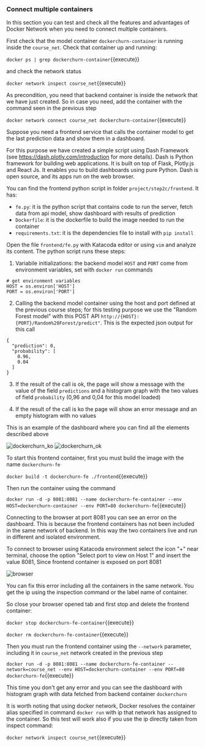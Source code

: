 ### Connect multiple containers
In this section you can test and check all the features and advantages of Docker Network
when you need to connect multiple containers.

First check that the model container `dockerchurn-container` is running inside the `course_net`.
Check that container up and running:

`docker ps | grep dockerchurn-container`{{execute}}

and check the network status

`docker network inspect course_net`{{execute}}

As precondition, you need that backend container is inside the network that we have just created.
So in case you need, add the container with the command seen in the previous step

`docker network connect course_net dockerchurn-container`{{execute}}

Suppose you need a frontend service that calls the container model to get the last prediction data
and show them in a dashboard.

For this purpose we have created a simple script using Dash Framework (see
https://dash.plotly.com/introduction for more details). Dash is Python framework for building 
web applications. It is built on top of Flask, Plotly.js and React Js.
It enables you to build dashboards using pure Python. Dash is open source,
and its apps run on the web browser. 

You can find the frontend python script in folder `project/step2c/frontend`. It has:
- `fe.py`: it is the python script that contains code to run the server, fetch data from api model,
show dashboard with results of prediction
- `Dockerfile`: it is the dockerfile to build the image needed to run the container
- `requirements.txt`: it is the dependencies file to install with `pip install`


Open the file `frontend/fe.py` with Katacoda editor or using `vim` and analyze its content.
The python script runs these steps:
1. Variabile initializations: the backend model `HOST` and `PORT` come from environment
variables, set with `docker run` commands
   
```
# get environment variables
HOST = os.environ['HOST']
PORT = os.environ['PORT']
```
   
2. Calling the backend model container using the host and port defined at the previous course steps; for this testing
purpose we use the "Random Forest model" with this POST API 
   `http://{HOST}:{PORT}/Random%20Forest/predict"`. This is the expected json output for this call
   
```
{
  "prediction": 0,
  "probability": [
    0.96,
    0.04
  ]
}
```
   
3. If the result of the call is ok, the page will show a message with the value of the
field `predictions` and a histogram graph with the two values of field `probability`
   (0,96 and 0,04 for this model loaded)
   
4. If the result of the call is ko the page will show an error message and an empty histogram 
with no values
   
This is an example of the dashboard where you can find all the elements described above

![dockerchurn_ko](https://raw.githubusercontent.com/dcc-sapienza/katacoda-scenarios/master/docker/part3/images/dockerchurn_ok.png)
![dockerchurn_ok](https://raw.githubusercontent.com/dcc-sapienza/katacoda-scenarios/master/docker/part3/images/dockerchurn_ko.png)


To start this frontend container, first you must build the image with the name `dockerchurn-fe`

`docker build -t dockerchurn-fe ./frontend`{{execute}}

Then run the container using the command

`docker run -d -p 8081:8081 --name dockerchurn-fe-container --env HOST=dockerchurn-container --env PORT=80 dockerchurn-fe`{{execute}}

Connecting to the browser at port 8081 you can see an error on the dashboard. This is because
the frontend containers has not been included in the same network of backend. In this way
the two containers live and run in different and isolated environment.

To connect to browser using Katacoda environment select the icon "+" near terminal, choose the option
"Select port to view on Host 1" and insert the value 8081, Since frontend container is exposed on
port 8081

![browser](https://raw.githubusercontent.com/dcc-sapienza/katacoda-scenarios/master/docker/part3/images/browser.png)

You can fix this error including all the containers in the same network. You get the ip using the
inspection command or the label name of container. 

So close your browser opened tab and first stop and delete the frontend container:

`docker stop dockerchurn-fe-container`{{execute}}

`docker rm dockerchurn-fe-container`{{execute}}

Then you must run the frontend container using the `--network` parameter, including it in
`course_net` network created in the previous step

`docker run -d -p 8081:8081 --name dockerchurn-fe-container --network=course_net --env HOST=dockerchurn-container --env PORT=80 dockerchurn-fe`{{execute}}

This time you don't get any error and you can see the dashboard with histogram graph with data
fetched from backend container `dockerchurn`

It is worth noting that using docker network, Docker resolves the container alias specified in
command `docker run` with ip that network has assigned to the container.
So this test will work also if you use the ip directly taken from inspect command:

`docker network inspect course_net`{{execute}}


